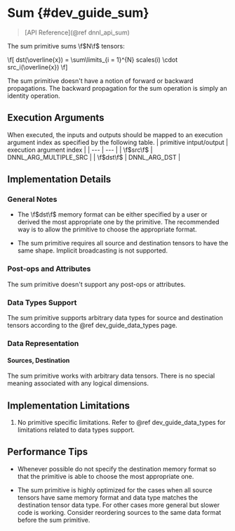 Sum {#dev_guide_sum}
====================

>
> [API Reference](@ref dnnl_api_sum)
>

The sum primitive sums \f$N\f$ tensors:

\f[
    dst(\overline{x}) =
        \sum\limits_{i = 1}^{N}
        scales(i) \cdot
        src_i(\overline{x})
\f]

The sum primitive doesn't have a notion of forward or backward propagations.
The backward propagation for the sum operation is simply an identity operation.

## Execution Arguments
When executed, the inputs and outputs should be mapped to an execution
argument index as specified by the following table.
| primitive intput/output        | execution argument index |
| ---                            | ---                      |
| \f$src\f$                      | DNNL_ARG_MULTIPLE_SRC    |
| \f$dst\f$                      | DNNL_ARG_DST             |

## Implementation Details

### General Notes

 * The \f$dst\f$ memory format can be either specified by a user or derived
   the most appropriate one by the primitive. The recommended way is to allow
   the primitive to choose the appropriate format.

 * The sum primitive requires all source and destination tensors to have the
   same shape.
   Implicit broadcasting is not supported.

### Post-ops and Attributes

The sum primitive doesn't support any post-ops or attributes.

### Data Types Support

The sum primitive supports arbitrary data types for source and destination
tensors according to the @ref dev_guide_data_types page.

### Data Representation

#### Sources, Destination

The sum primitive works with arbitrary data tensors. There is no special
meaning associated with any logical dimensions.


## Implementation Limitations

1. No primitive specific limitations. Refer to @ref dev_guide_data_types for
   limitations related to data types support.


## Performance Tips

 * Whenever possible do not specify the destination memory format so that the
   primitive is able to choose the most appropriate one.

 * The sum primitive is highly optimized for the cases when all source tensors
   have same memory format and data type matches the destination tensor data
   type. For other cases more general but slower code is working. Consider
   reordering sources to the same data format before the sum primitive.
